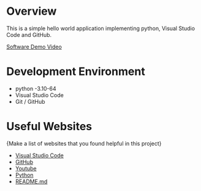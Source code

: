 # Overview

This is a simple hello world application implementing python, Visual Studio Code and GitHub.

[Software Demo Video](http://youtube.link.goes.here)

# Development Environment

* python -3.10-64
* Visual Studio Code
* Git / GitHub


# Useful Websites

{Make a list of websites that you found helpful in this project}
* [Visual Studio Code](https://code.visualstudio.com/)
* [GitHub](https://github.com/)
* [Youtube](https://www.youtube.com/)
* [Python](https://www.python.org/) 
* [README.md](https://www.markdownguide.org/cheat-sheet/) 


